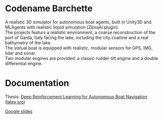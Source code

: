 # Codename Barchette

A realistic 3D simulator for autonomous boat agents, built in Unity3D and MLAgents with realistic liquid simulation (ZibraAI plugin).    
The projects featurs a realistic environment, a coarse reconstruction of the port of Garda, Italy facing the lake, including the city coatline and a real bathymetry of the lake.    
The vistual boat is equipped with realistic, modular sensors for GPS, IMG, lidar and sonar.    
Two modular engines are provided: a classic rudder-tilt engine and a double differential engine.    

# Documentation

Thesis: [Deep Reinforcement Learning for Autonomous Boat Navigation](thesis.pdf) ([latex src](docs/thesis/))    

[Google slides](https://docs.google.com/presentation/d/1wnTRC9v_XuyQHBoermuakovyWI3FRx6aCiN0n12sP3k/edit?usp=sharing)

